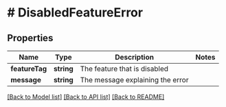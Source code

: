 # # DisabledFeatureError

## Properties

Name | Type | Description | Notes
------------ | ------------- | ------------- | -------------
**featureTag** | **string** | The feature that is disabled |
**message** | **string** | The message explaining the error |

[[Back to Model list]](../../README.md#models) [[Back to API list]](../../README.md#endpoints) [[Back to README]](../../README.md)
